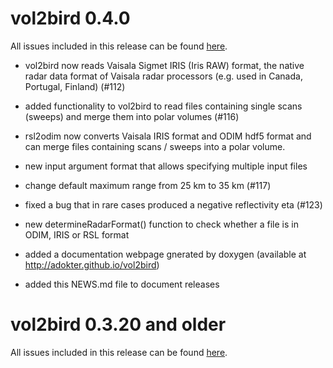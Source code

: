 # vol2bird 0.4.0

All issues included in this release can be found [here](https://github.com/adokter/vol2bird/milestone/2?closed=1).

* vol2bird now reads Vaisala Sigmet IRIS (Iris RAW) format, the native radar data format of Vaisala radar processors (e.g. used in Canada, Portugal, Finland) (#112)

* added functionality to vol2bird to read files containing single scans (sweeps) and merge them into polar volumes (#116)

* rsl2odim now converts Vaisala IRIS format and ODIM hdf5 format and can merge files containing scans / sweeps into a polar volume. 

* new input argument format that allows specifying multiple input files

* change default maximum range from 25 km to 35 km (#117)

* fixed a bug that in rare cases produced a negative reflectivity eta (#123)

* new determineRadarFormat() function to check whether a file is in ODIM, IRIS or RSL format

* added a documentation webpage gnerated by doxygen (available at http://adokter.github.io/vol2bird)

* added this NEWS.md file to document releases

# vol2bird 0.3.20 and older

All issues included in this release can be found [here](https://github.com/adokter/bioRad/milestone/3?closed=1).

